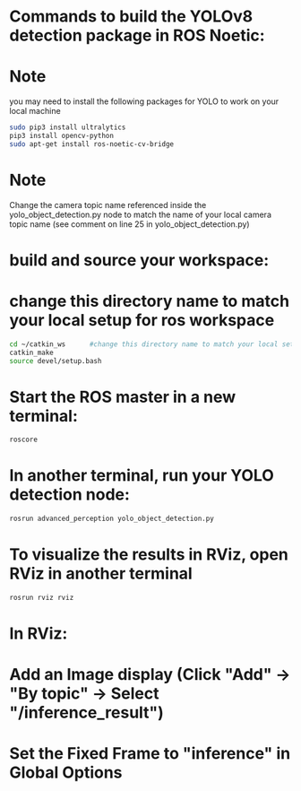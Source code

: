 # Commands to build the YOLOv8 detection package in ROS Noetic:

# Note
you may need to install the following packages for YOLO to work on your local machine
```bash
sudo pip3 install ultralytics      
pip3 install opencv-python
sudo apt-get install ros-noetic-cv-bridge
``` 

# Note
Change the camera topic name referenced inside the yolo_object_detection.py node to match the name of your local camera topic name (see comment on line 25 in yolo_object_detection.py)

# build and source your workspace:
# change this directory name to match your local setup for ros workspace
```bash
cd ~/catkin_ws      #change this directory name to match your local setup for ros workspace
catkin_make
source devel/setup.bash
```

# Start the ROS master in a new terminal:
```bash
roscore
```

# In another terminal, run your YOLO detection node:
```bash
rosrun advanced_perception yolo_object_detection.py
```

# To visualize the results in RViz, open RViz in another terminal
```bash
rosrun rviz rviz
```

# In RViz:
# Add an Image display (Click "Add" → "By topic" → Select "/inference_result")
# Set the Fixed Frame to "inference" in Global Options